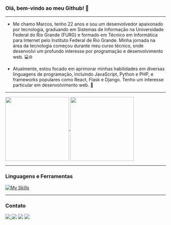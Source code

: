 ### Olá, bem-vindo ao meu Github! 👋
<div>

______________________________________________________________________________________
  
</div>

- Me chamo Marcos, tenho 22 anos e sou um desenvolvedor apaixonado por tecnologia, graduando em Sistemas de Informação na Universidade Federal do Rio Grande (FURG) e formado em Técnico em Informática para Internet pelo Instituto Federal de Rio Grande. Minha jornada na área da tecnologia começou durante meu curso técnico, onde desenvolvi um profundo interesse por programação e desenvolvimento web. 💻🌐

- Atualmente, estou focado em aprimorar minhas habilidades em diversas linguagens de programação, incluindo JavaScript, Python e PHP, e frameworks populares como React, Flask e Django. Tenho um interesse particular em desenvolvimento web. 🚀

<div>

______________________________________________________________________________________
  
</div>

<a href="https://github.com/marcoscfreitas/github-readme-stats">
  <img height=200 align="center" src="https://github-readme-stats.vercel.app/api?username=marcoscfreitas&theme=radical&rank_icon=github" />
</a>
<a href="https://github.com/marcoscfreitas/convoychat">
  <img height=200 align="center" src="https://github-readme-stats.vercel.app/api/top-langs?username=marcoscfreitas&layout=compact&langs_count=8&card_width=320&theme=radical" />
</a>
<div>

______________________________________________________________________________________
  
</div>

### Linguagens e Ferramentas
[![My Skills](https://skillicons.dev/icons?i=js,html,css,php,py,react,nodejs,mysql,laravel,git)](https://skillicons.dev)

<div>

______________________________________________________________________________________
  
</div>

### Contato

<div> 
  <a href="https://www.facebook.com/mavizss/" target="_blank"><img src="https://img.shields.io/badge/Facebook-%231877F2.svg?style=for-the-badge&logo=Facebook&logoColor=white"</a>
  <a href="https://instagram.com/marv01_" target="_blank"><img src="https://img.shields.io/badge/-Instagram-%23E4405F?style=for-the-badge&logo=instagram&logoColor=white" target="_blank"></a>
  <a href = "mailto:mcopellofreitas@hotmail.com"><img src="https://img.shields.io/badge/-Gmail-%23333?style=for-the-badge&logo=gmail&logoColor=white" target="_blank"></a>
  <a href="https://www.linkedin.com/in/marcoscfreitas/" target="_blank"><img src="https://img.shields.io/badge/-LinkedIn-%230077B5?style=for-the-badge&logo=linkedin&logoColor=white" target="_blank"></a> 
  
</div>
